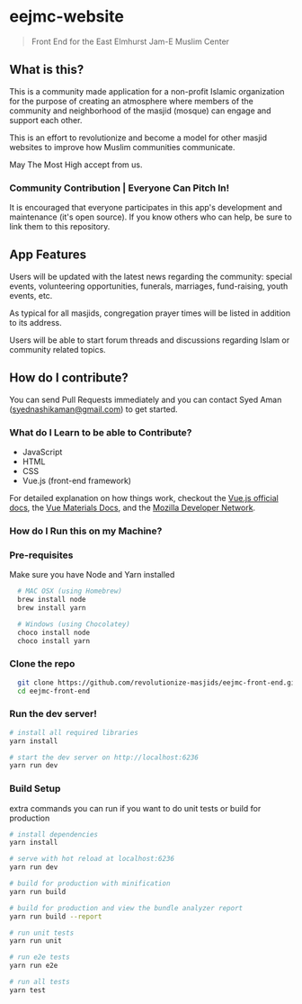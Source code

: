 # eejmc-website

> Front End for the East Elmhurst Jam-E Muslim Center

## What is this?

This is a community made application for a non-profit Islamic organization for the purpose of creating an atmosphere where members of the community and neighborhood of the masjid (mosque) can engage and support each other.

This is an effort to revolutionize and become a model for other masjid websites to improve how Muslim communities communicate.

May The Most High accept from us.

### Community Contribution | Everyone Can Pitch In!

It is encouraged that everyone participates in this app's development and maintenance (it's open source). If you know others who can help, be sure to link them to this repository.

## App Features

Users will be updated with the latest news regarding the community: special events, volunteering opportunities, funerals, marriages, fund-raising, youth events, etc.

As typical for all masjids, congregation prayer times will be listed in addition to its address.

Users will be able to start forum threads and discussions regarding Islam or community related topics.

## How do I contribute?

You can send Pull Requests immediately and you can contact Syed Aman (syednashikaman@gmail.com) to get started.

### What do I Learn to be able to Contribute?

- JavaScript
- HTML
- CSS
- Vue.js (front-end framework)

For detailed explanation on how things work, checkout the [Vue.js official docs](https://vuejs.org), the [Vue Materials Docs](http://vuematerial.io/), and the [Mozilla Developer Network](https://mdn.org).

### How do I Run this on my Machine?

### Pre-requisites

Make sure you have Node and Yarn installed

```bash
  # MAC OSX (using Homebrew)
  brew install node
  brew install yarn

  # Windows (using Chocolatey)
  choco install node
  choco install yarn
```

### Clone the repo

```bash
  git clone https://github.com/revolutionize-masjids/eejmc-front-end.git
  cd eejmc-front-end
```

### Run the dev server!

```bash
# install all required libraries
yarn install

# start the dev server on http://localhost:6236
yarn run dev
```

### Build Setup

extra commands you can run if you want to do unit tests or build for production

```bash
# install dependencies
yarn install

# serve with hot reload at localhost:6236
yarn run dev

# build for production with minification
yarn run build

# build for production and view the bundle analyzer report
yarn run build --report

# run unit tests
yarn run unit

# run e2e tests
yarn run e2e

# run all tests
yarn test
```
